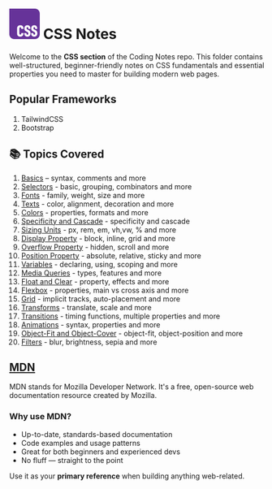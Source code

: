 # ![CSS Logo](../assets/css-logo.svg) CSS Notes

Welcome to the **CSS section** of the Coding Notes repo. This folder contains well-structured, beginner-friendly notes on CSS fundamentals and essential properties you need to master for building modern web pages.

## Popular Frameworks

1. TailwindCSS
2. Bootstrap

## 📚 Topics Covered

1. [Basics](./01_Basics.md) – syntax, comments and more
2. [Selectors](./02_Selectors.md) - basic, grouping, combinators and more
3. [Fonts](./03_Fonts.md) - family, weight, size and more
4. [Texts](./04_Texts.md) - color, alignment, decoration and more
5. [Colors](./05_Colors.md) - properties, formats and more
6. [Specificity and Cascade](./06_Specificity-and-Cascade.md) - specificity and cascade
7. [Sizing Units](./07_Sizing-Units.md) - px, rem, em, vh,vw, % and more
8. [Display Property](./08_Display.md) - block, inline, grid and more
9. [Overflow Property](./09_Overflow.md) - hidden, scroll and more
10. [Position Property](./10_Position.md) - absolute, relative, sticky and more
11. [Variables](./11_Variables.md) - declaring, using, scoping and more
12. [Media Queries](./12_Media-Queries.md) - types, features and more
13. [Float and Clear](./13_Float-and-clear.md) - property, effects and more
14. [Flexbox](./14_Flexbox.md) - properties, main vs cross axis and more
15. [Grid](./15_Grid.md) - implicit tracks, auto-placement and more
16. [Transforms](./16_Transforms.md) - translate, scale and more
17. [Transitions](./17_Transitions.md) - timing functions, multiple properties and more
18. [Animations](./18_Animations.md) - syntax, properties and more
19. [Object-Fit and Object-Cover](./19_Object-fit-&-Object-Cover.md) - object-fit, object-position and more
20. [Filters](./20_Filters.md) - blur, brightness, sepia and more

## [MDN](https://developer.mozilla.org/en-US/docs/Web/CSS)

MDN stands for Mozilla Developer Network. It's a free, open-source web documentation resource created by Mozilla.

### Why use MDN?

* Up-to-date, standards-based documentation
* Code examples and usage patterns
* Great for both beginners and experienced devs
* No fluff — straight to the point

Use it as your **primary reference** when building anything web-related.
